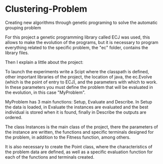 # Clustering-Problem
Creating new algorithms through genetic programing to solve the automatic grouping problem

For this project a genetic programming library called ECJ was used, this allows to make the evolution of the programs, but it is necessary to program everything related to the specific problem, the "ec" folder, contains the library files.

Then I explain a little about the project:

To launch the experiments write a Scipt where the classpath is defined, other important libraries of the project, the location of java, the ec.Evolve (which is the point of entry to ECJ), and the parameters with which to work. In these parameters you must define the problem that will be evaluated in the evolution, in this case "MyProblem".

MyProblem has 3 main functions: Setup, Evaluate and Describe. In Setup the data is loaded, in Evaluate the instances are evaluated and the best individual is stored when it is found, finally in Describe the outputs are ordered.

The class Instances is the main class of the project, there the parameters of the instance are written, the functions and specific terminals designed for the problem, in addition to the Fitness function, among others.

It is also necessary to create the Point class, where the characteristics of the problem data are defined, as well as a specific evaluation function for each of the functions and terminals created.
